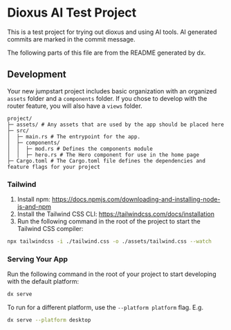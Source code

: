 # Dioxus AI Test Project

This is a test project for trying out dioxus and using AI tools.
AI generated commits are marked in the commit message.

The following parts of this file are from the README generated by dx.

## Development

Your new jumpstart project includes basic organization with an organized `assets` folder and a `components` folder.
If you chose to develop with the router feature, you will also have a `views` folder.

```
project/
├─ assets/ # Any assets that are used by the app should be placed here
├─ src/
│  ├─ main.rs # The entrypoint for the app.
│  ├─ components/
│  │  ├─ mod.rs # Defines the components module
│  │  ├─ hero.rs # The Hero component for use in the home page
├─ Cargo.toml # The Cargo.toml file defines the dependencies and feature flags for your project
```

### Tailwind
1. Install npm: https://docs.npmjs.com/downloading-and-installing-node-js-and-npm
2. Install the Tailwind CSS CLI: https://tailwindcss.com/docs/installation
3. Run the following command in the root of the project to start the Tailwind CSS compiler:

```bash
npx tailwindcss -i ./tailwind.css -o ./assets/tailwind.css --watch
```

### Serving Your App

Run the following command in the root of your project to start developing with the default platform:

```bash
dx serve
```

To run for a different platform, use the `--platform platform` flag. E.g.
```bash
dx serve --platform desktop
```

